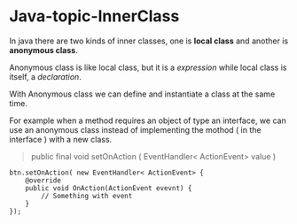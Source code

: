 # Java-topic-InnerClass

In java there are two kinds of inner classes, one is **local class** and another is **anonymous class**.

Anonymous class is like local class, but it is a *expression* while local class is itself, a *declaration*.

With Anonymous class we can define and instantiate a class at the same time.

For example when a method requires an object of type an interface, we can use an anonymous class instead of implementing the mothod ( in the interface ) with a new class. 

>   public final void setOnAction ( EventHandler< ActionEvent> value )

    
    btn.setOnAction( new EventHandler< ActionEvent> {
        @override
        public void OnAction(ActionEvent evevnt) {
            // Something with event    
        }
    });
